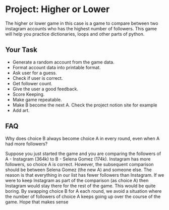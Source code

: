 # Project: Higher or Lower

The higher or lower game in this case is a game to compare between two instagram accounts who has the highest number of followers. This game will help you practice dictionaries, loops and other parts of python.

## Your Task

- Generate a random account from the game data.
- Format account data into printable format.
- Ask user for a guess.
- Check if user is correct.
- Get follower count.
- Give the user a good feedback.
- Score Keeping.
- Make game repeatable.
- Make B become the next A. Check the project notion site for example
- Add art.

## FAQ

Why does choice B always become choice A in every round, even when A had more followers?

Suppose you just started the game and you are comparing the followers of A - Instagram (364k) to B - Selena Gomez (174k).
Instagram has more followers, so choice A is correct. However, the subsequent comparison should be between Selena Gomez (the new A) and
someone else. The reason is that everything in our list has fewer followers than Instagram. If we were to keep Instagram as part of the
comparison (as choice A) then Instagram would stay there for the rest of the game. This would be quite boring. By swapping choice B for A
each round, we avoid a situation where the number of followers of choice A keeps going up over the course of the game. Hope that makes sense
